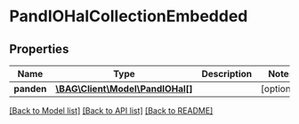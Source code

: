 # PandIOHalCollectionEmbedded

## Properties
Name | Type | Description | Notes
------------ | ------------- | ------------- | -------------
**panden** | [**\BAG\Client\Model\PandIOHal[]**](PandIOHal.md) |  | [optional] 

[[Back to Model list]](../../README.md#documentation-for-models) [[Back to API list]](../../README.md#documentation-for-api-endpoints) [[Back to README]](../../README.md)

